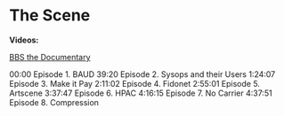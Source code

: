 # The Scene

**Videos:**

[BBS the Documentary](https://www.youtube.com/watch?v=nO5vjmDFZaI)

00:00 Episode 1. BAUD
39:20 Episode 2. Sysops and their Users
1:24:07 Episode 3. Make it Pay
2:11:02 Episode 4. Fidonet
2:55:01 Episode 5. Artscene
3:37:47 Episode 6. HPAC
4:16:15 Episode 7. No Carrier
4:37:51 Episode 8. Compression
